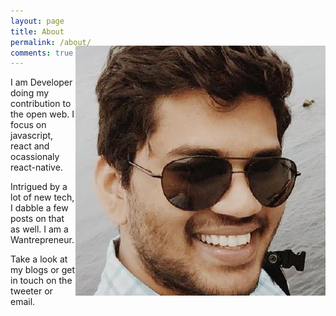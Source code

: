```yaml
---
layout: page
title: About
permalink: /about/
comments: true
---
```


<img style="float:right;margin-top: -10%" src="/images/author.jpeg" />
I am Developer doing my contribution to the open web.
I focus on javascript, react and ocassionaly react-native. 

Intrigued by a lot of new tech, I dabble a few posts on that as well. I am a Wantrepreneur.

Take a look at my blogs or get in touch on the tweeter or email.
